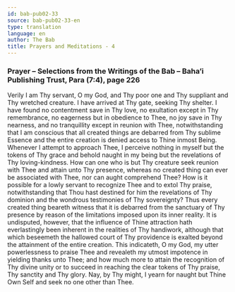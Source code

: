 ```yaml
---
id: bab-pub02-33
source: bab-pub02-33-en
type: translation
language: en
author: The Bab
title: Prayers and Meditations - 4
---
```

### Prayer – Selections from the Writings of the Bab – Baha’i Publishing Trust, Para (7:4), page 226

Verily I am Thy servant, O my God, and Thy poor one and Thy suppliant and Thy wretched creature. I have arrived at Thy gate, seeking Thy shelter. I have found no contentment save in Thy love, no exultation except in Thy remembrance, no eagerness but in obedience to Thee, no joy save in Thy nearness, and no tranquillity except in reunion with Thee, notwithstanding that I am conscious that all created things are debarred from Thy sublime Essence and the entire creation is denied access to Thine inmost Being. Whenever I attempt to approach Thee, I perceive nothing in myself but the tokens of Thy grace and behold naught in my being but the revelations of Thy loving-kindness. How can one who is but Thy creature seek reunion with Thee and attain unto Thy presence, whereas no created thing can ever be associated with Thee, nor can aught comprehend Thee? How is it possible for a lowly servant to recognize Thee and to extol Thy praise, notwithstanding that Thou hast destined for him the revelations of Thy dominion and the wondrous testimonies of Thy sovereignty? Thus every created thing beareth witness that it is debarred from the sanctuary of Thy presence by reason of the limitations imposed upon its inner reality. It is undisputed, however, that the influence of Thine attraction hath everlastingly been inherent in the realities of Thy handiwork, although that which beseemeth the hallowed court of Thy providence is exalted beyond the attainment of the entire creation. This indicateth, O my God, my utter powerlessness to praise Thee and revealeth my utmost impotence in yielding thanks unto Thee; and how much more to attain the recognition of Thy divine unity or to succeed in reaching the clear tokens of Thy praise, Thy sanctity and Thy glory. Nay, by Thy might, I yearn for naught but Thine Own Self and seek no one other than Thee.